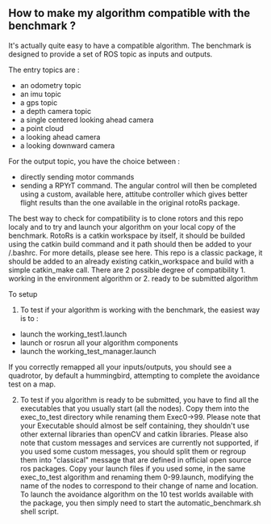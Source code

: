 ## How to make my algorithm compatible with the benchmark ?

It's actually quite easy to have a compatible algorithm.
The benchmark is designed to provide a set of ROS topic as inputs and outputs.

The entry topics are :
- an odometry topic
- an imu topic
- a gps topic
- a depth camera topic
- a single centered looking ahead camera
- a point cloud
- a looking ahead camera
- a looking downward camera

For the output topic, you have the choice between :
- directly sending motor commands
- sending a RPYrT command. The angular control will then be completed using a custom, available here, attitube controller which gives better flight results than the one available in the original rotoRs package.

The best way to check for compatibility is to clone rotors and this repo localy and to try and launch your algorithm on your local copy of the benchmark.
RotoRs is a catkin workspace by itself, it should be builded using the catkin build command and it path should then be added to your /.bashrc. For more details, please see here.
This repo is a classic package, it should be added to an already existing catkin_workspace and build with a simple catkin_make call.
There are 2 possible degree of compatibility 1. working in the environment algorithm or 2. ready to be submitted algorithm

To setup
1. To test if your algorithm is working with the benchmark, the easiest way is to :
- launch the working_test1.launch
- launch or rosrun all your algorithm components
- launch the working_test_manager.launch

If you correctly remapped all your inputs/outputs, you should see a quadrotor, by default a hummingbird, attempting to complete the avoidance test on a map.

2. To test if you algorithm is ready to be submitted, you have to find all the executables that you usually start (all the nodes). Copy them into the exec_to_test directory while renaming them Exec0->99.
Please note that your Executable should almost be self containing, they shouldn't use other external libraries than openCV and catkin libraries.
    Please also note that custom messages and services are currently not supported, if you used some custom messages, you should split them or regroup them into "classical" message that are defined in official open source ros packages.
    Copy your launch files if you used some, in the same exec_to_test algorithm and renaming them 0-99.launch, modifying the name of the nodes to correspond to their change of name and location.
    To launch the avoidance algorithm on the 10 test worlds available with the package, you then simply need to start the automatic_benchmark.sh shell script.
